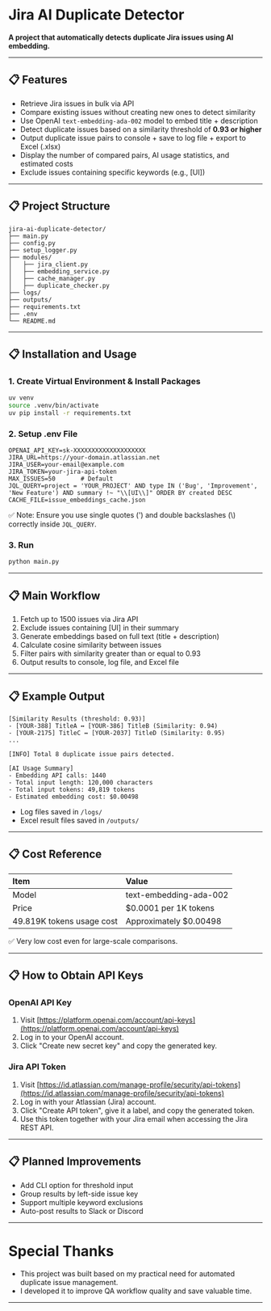 # Jira AI Duplicate Detector

**A project that automatically detects duplicate Jira issues using AI embedding.**

---

## 📋 Features

- Retrieve Jira issues in bulk via API
- Compare existing issues without creating new ones to detect similarity
- Use OpenAI `text-embedding-ada-002` model to embed title + description
- Detect duplicate issues based on a similarity threshold of **0.93 or higher**
- Output duplicate issue pairs to console + save to log file + export to Excel (.xlsx)
- Display the number of compared pairs, AI usage statistics, and estimated costs
- Exclude issues containing specific keywords (e.g., [UI])

---

## 📋 Project Structure

```
jira-ai-duplicate-detector/
├── main.py
├── config.py
├── setup_logger.py
├── modules/
│   ├── jira_client.py
│   ├── embedding_service.py
│   ├── cache_manager.py
│   ├── duplicate_checker.py
├── logs/
├── outputs/
├── requirements.txt
├── .env
└── README.md
```

---

## 📋 Installation and Usage

### 1. Create Virtual Environment & Install Packages

```bash
uv venv
source .venv/bin/activate
uv pip install -r requirements.txt
```

### 2. Setup .env File

```plaintext
OPENAI_API_KEY=sk-XXXXXXXXXXXXXXXXXXXX
JIRA_URL=https://your-domain.atlassian.net
JIRA_USER=your-email@example.com
JIRA_TOKEN=your-jira-api-token
MAX_ISSUES=50       # Default
JQL_QUERY=project = 'YOUR_PROJECT' AND type IN ('Bug', 'Improvement', 'New Feature') AND summary !~ "\\[UI\\]" ORDER BY created DESC
CACHE_FILE=issue_embeddings_cache.json
```

✅ Note: Ensure you use single quotes (') and double backslashes (\\) correctly inside `JQL_QUERY`.

### 3. Run

```bash
python main.py
```

---

## 📋 Main Workflow

1. Fetch up to 1500 issues via Jira API
2. Exclude issues containing [UI] in their summary
3. Generate embeddings based on full text (title + description)
4. Calculate cosine similarity between issues
5. Filter pairs with similarity greater than or equal to 0.93
6. Output results to console, log file, and Excel file

---

## 📋 Example Output

```plaintext
[Similarity Results (threshold: 0.93)]
- [YOUR-388] TitleA ↔ [YOUR-386] TitleB (Similarity: 0.94)
- [YOUR-2175] TitleC ↔ [YOUR-2037] TitleD (Similarity: 0.95)
...

[INFO] Total 8 duplicate issue pairs detected.

[AI Usage Summary]
- Embedding API calls: 1440
- Total input length: 120,000 characters
- Total input tokens: 49,819 tokens
- Estimated embedding cost: $0.00498
```

- Log files saved in `/logs/`
- Excel result files saved in `/outputs/`

---

## 📋 Cost Reference

| Item | Value |
|:---|:---|
| Model | text-embedding-ada-002 |
| Price | $0.0001 per 1K tokens |
| 49.819K tokens usage cost | Approximately $0.00498 |

✅ Very low cost even for large-scale comparisons.

---

## 📋 How to Obtain API Keys

### OpenAI API Key

1. Visit [https://platform.openai.com/account/api-keys](https://platform.openai.com/account/api-keys)
2. Log in to your OpenAI account.
3. Click "Create new secret key" and copy the generated key.

### Jira API Token

1. Visit [https://id.atlassian.com/manage-profile/security/api-tokens](https://id.atlassian.com/manage-profile/security/api-tokens)
2. Log in with your Atlassian (Jira) account.
3. Click "Create API token", give it a label, and copy the generated token.
4. Use this token together with your Jira email when accessing the Jira REST API.

---

## 📋 Planned Improvements

- Add CLI option for threshold input
- Group results by left-side issue key
- Support multiple keyword exclusions
- Auto-post results to Slack or Discord

---

# Special Thanks

- This project was built based on my practical need for automated duplicate issue management.
- I developed it to improve QA workflow quality and save valuable time.

---

